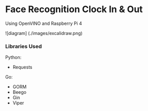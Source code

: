 # Face Recognition Clock In & Out

Using OpenVINO and Raspberry Pi 4

![diagram] (./images/excalidraw.png)

### Libraries Used

Python: 

- Requests

Go:

- GORM
- Beego
- Gin
- Viper
